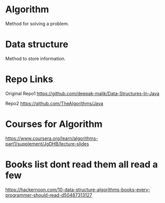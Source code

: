 # Algorithm

Method for solving a problem.

# Data structure

Method to store information.

# Repo Links

Original Repo1
https://github.com/deepak-malik/Data-Structures-In-Java

Repo2
https://github.com/TheAlgorithms/Java

# Courses for Algorithm

https://www.coursera.org/learn/algorithms-part1/supplement/JgDHB/lecture-slides

# Books list dont read them all read a few

https://hackernoon.com/10-data-structure-algorithms-books-every-programmer-should-read-d50487313127
